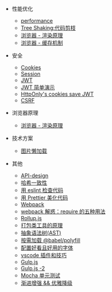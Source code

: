- 性能优化

    - [performance](engineering/web-performance-optimization.md)
    - [Tree Shaking:代码剪枝](engineering/tree-sharking.md)
    - [浏览器 - 渲染原理](engineering/Browser-Rendering-Principle.md)
    - [浏览器 - 缓存机制](engineering/Cache-mechanism.md)

- 安全
    - [Cookies](engineering/cookies.md)
    - [Session](engineering/session.md)
    - [JWT](engineering/JSON-Web-Token.md)
    - [JWT 简单演示](engineering/jwt-simple-demo.md)
    - [HttpOnly's cookies save JWT](engineering/use-cookies-save-jwt-token.md)
    - [CSRF](engineering/anti-CSRF.md)

- 浏览器原理

    - [浏览器 - 渲染原理](engineering/Browser-Rendering-Principle.md)

- 技术方案

    - [图片懒加载](engineering/Picture-Lazy-Loading.md)
    
- 其他

    - [API-design](engineering/API-design.md)
    - [哈希一致性](engineering/Hash-consistency.md)
    - [用 eslint 检查代码](engineering/eslint.md)
    - [用 Prettier 美化代码](engineering/prettier.md)
    - [Webpack](engineering/Webpack.md)
    - [webpack 解惑：require 的五种用法](engineering/webpack-5-require.md)
    - [Rollup.js](engineering/rollupJS.md)
    - [打包类工具的原理](engineering/The-principle-of-package.md)
    - [抽象语法树(AST)](engineering/javascript-ast.md)
    - [按需加载 @babel/polyfill](engineering/babel-polyfill.md)
    - [配置好看且好用的字体](engineering/Code-Typeface.md)
    - [vscode 插件和技巧](engineering/vscode.md)
    - [Gulp.js](engineering/gulp.md)
    - [Gulp.js -2](engineering/gulp-new.md)
    - [Mocha 单元测试](engineering/Mocha.md)
    - [渐进增强 && 优雅降级](engineering/Enhancement-Degradation.md)
